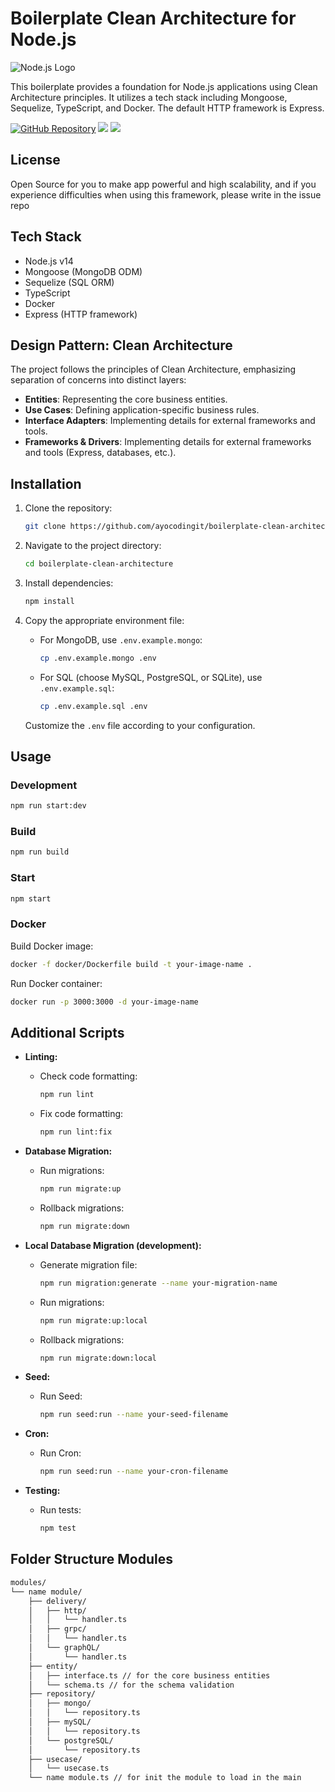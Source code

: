 # Boilerplate Clean Architecture for Node.js

![Node.js Logo](https://nodejs.org/static/images/logo.svg)

This boilerplate provides a foundation for Node.js applications using Clean Architecture principles. It utilizes a tech stack including Mongoose, Sequelize, TypeScript, and Docker. The default HTTP framework is Express.

[![GitHub Repository](https://img.shields.io/badge/GitHub-Repository-blue?logo=github)](https://github.com/ayocodingit/boilerplate-clean-architecture)
<a href="https://codeclimate.com/github/ayocodingit/boilerplate-clean-architecture/maintainability"><img src="https://api.codeclimate.com/v1/badges/12c10806992f9baa009f/maintainability" /></a>
<a href="https://codeclimate.com/github/ayocodingit/boilerplate-clean-architecture/test_coverage"><img src="https://api.codeclimate.com/v1/badges/12c10806992f9baa009f/test_coverage" /></a>

## License

Open Source for you to make app powerful and high scalability, and if you experience difficulties when using this framework, please write in the issue repo

## Tech Stack

- Node.js v14
- Mongoose (MongoDB ODM)
- Sequelize (SQL ORM)
- TypeScript
- Docker
- Express (HTTP framework)

## Design Pattern: Clean Architecture

The project follows the principles of Clean Architecture, emphasizing separation of concerns into distinct layers:

- **Entities**: Representing the core business entities.
- **Use Cases**: Defining application-specific business rules.
- **Interface Adapters**: Implementing details for external frameworks and tools.
- **Frameworks & Drivers**: Implementing details for external frameworks and tools (Express, databases, etc.).

## Installation

1. Clone the repository:

   ```bash
   git clone https://github.com/ayocodingit/boilerplate-clean-architecture.git
   ```

2. Navigate to the project directory:

   ```bash
   cd boilerplate-clean-architecture
   ```

3. Install dependencies:

   ```bash
   npm install
   ```

4. Copy the appropriate environment file:

   - For MongoDB, use `.env.example.mongo`:

     ```bash
     cp .env.example.mongo .env
     ```

   - For SQL (choose MySQL, PostgreSQL, or SQLite), use `.env.example.sql`:

     ```bash
     cp .env.example.sql .env
     ```

   Customize the `.env` file according to your configuration.

## Usage

### Development

```bash
npm run start:dev
```

### Build

```bash
npm run build
```

### Start

```bash
npm start
```

### Docker

Build Docker image:

```bash
docker -f docker/Dockerfile build -t your-image-name .
```

Run Docker container:

```bash
docker run -p 3000:3000 -d your-image-name
```

## Additional Scripts

- **Linting:**
  - Check code formatting:
    ```bash
    npm run lint
    ```
  - Fix code formatting:
    ```bash
    npm run lint:fix
    ```

- **Database Migration:**
  - Run migrations:
    ```bash
    npm run migrate:up
    ```
  - Rollback migrations:
    ```bash
    npm run migrate:down
    ```

- **Local Database Migration (development):**
  - Generate migration file:
    ```bash
    npm run migration:generate --name your-migration-name
    ```
  - Run migrations:
    ```bash
    npm run migrate:up:local
    ```
  - Rollback migrations:
    ```bash
    npm run migrate:down:local
    ```

- **Seed:**
  - Run Seed:
    ```bash
    npm run seed:run --name your-seed-filename
    ```


- **Cron:**
  - Run Cron:
    ```bash
    npm run seed:run --name your-cron-filename
    ```

- **Testing:**
  - Run tests:
    ```bash
    npm test
    ```

## Folder Structure Modules

```bash
modules/
└── name module/
    ├── delivery/
    │   ├── http/
    │   │   └── handler.ts
    │   ├── grpc/
    │   │   └── handler.ts
    │   └── graphQL/
    │       └── handler.ts
    ├── entity/
    │   ├── interface.ts // for the core business entities
    │   └── schema.ts // for the schema validation
    ├── repository/
    │   ├── mongo/
    │   │   └── repository.ts
    │   ├── mySQL/
    │   │   └── repository.ts
    │   └── postgreSQL/
    │       └── repository.ts
    ├── usecase/
    │   └── usecase.ts
    └── name module.ts // for init the module to load in the main
```
